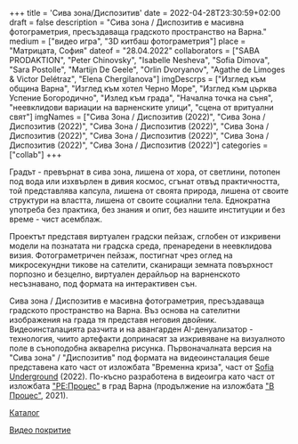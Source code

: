 +++
title = 'Сива зона/Диспозитив'
date = 2022-04-28T23:30:59+02:00
draft = false
description = "Сива зона / Диспозитив е масивна фотограметрия, пресъздаваща градското пространство на Варна."
medium = ["видео игра", "3D китбаш фотограметрия"]
place = "Матрицата, София"
dateof = "28.04.2022"
collaborators = ["SABA PRODAKTION", "Peter Chinovsky", "Isabelle Nesheva", "Sofia Dimova", "Sara Postolle", "Martijn De Geele", "Orlin Dvoryanov", "Agathe de Limoges & Victor Delétraz", "Elena Chergilanova"]
imgDescrps = ["Изглед към община Варна", "Изглед към хотел Черно Море", "Изглед към църква Успение Богородично", "Излед към града", "Начална точка на съня", "неевклидови вариации на варненските улици", "сцена от вритуални свят"]
imgNames = ["Сива Зона / Диспозитив (2022)", "Сива Зона / Диспозитив (2022)", "Сива Зона / Диспозитив (2022)", "Сива Зона / Диспозитив (2022)", "Сива Зона / Диспозитив (2022)", "Сива Зона / Диспозитив (2022)", "Сива Зона / Диспозитив (2022)"]
categories = ["collab"]
+++

Градът - превърнат в сива зона, лишена от хора, от светлини, потопен под вода или изхвърлен в дивия космос, сгънат отвъд практичността, той представлява капсула, лишена от своята природа, лишена от своите структури на властта, лишена от своите социални тела. Еднократна употреба без практика, без знания и опит, без нашите институции и без време - чист асемблаж. 

Проектът представя виртуален градски пейзаж, сглобен от изкривени модели на познатата ни градска среда, пренаредени в неевклидова визия. Фотограметричен пейзаж, постигнат чрез оглед на микросекундни тикове на сателити, сканиращи земната повърхност порпозно и безцелно, виртуален дерайльор на варненското несъзнавано, под формата на интерактивен сън.

Сива зона / Диспозитив е масивна фотограметрия, пресъздаваща градското пространство на Варна. Въз основа на сателитни изображения на града тя представя неговия двойник. Видеоинсталацията разчита и на авангарден AI-денуализатор - технология, чиито артефакти допринасят за изкривяване на визуалното поле в съноподобна акварелна рисунка. Първоначалната версия на "Сива зона" / "Диспозитив" под формата на видеоинсталация беше представена като част от изложбата "Временна криза", част от [Sofia Underground](https://sofiaunderground.com/%d0%b0%d1%80%d1%85%d0%b8%d0%b2/su-x0xx/) (2022). По-късно разработена в видеоигра като част от изложбата ["РЕ:Процес"](https://newdegeneration.xyz/work/re-process/) в град Варна (продължение на изложбата ["В Процес"](https://newdegeneration.xyz/work/in-process/), 2021).

[Каталог](https://openartfiles.bg/bg/files/download/2766/221207-115215_TEMPORARY%20CRISIS%20PROGRAM.pdf)

[Видео покритие](https://www.youtube.com/watch?v=EKn5Dzx3NxA)
